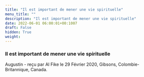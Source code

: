```yaml
---
title: "Il est important de mener une vie spirituelle"
menu_title: ""
description: "Il est important de mener une vie spirituelle"
date: 2022-06-01 06:00:01+00:1007
draft: False
hidden: True
weight:
---
```

### Il est important de mener une vie spirituelle

Augustin - reçu par Al Fike le 29 Février 2020, Gibsons, Colombie-Britannique, Canada.



